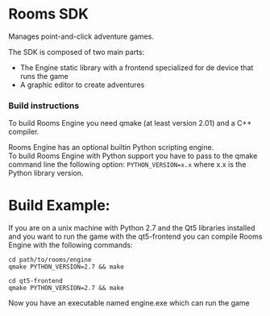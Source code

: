 Rooms SDK
=========
Manages point-and-click adventure games.

The SDK is composed of two main parts:
- The Engine static library with a frontend specialized for de device that runs the game
- A graphic editor to create adventures

### Build instructions
To build Rooms Engine you need qmake (at least version 2.01) and a C++ compiler.

Rooms Engine has an optional builtin Python scripting engine.  
To build Rooms Engine with Python support you have to pass to the qmake 
command line the following option: `PYTHON_VERSION=x.x` where x.x is the 
Python library version.

# Build Example: 
If you are on a unix machine with Python 2.7 and the Qt5 libraries installed 
and you want to run the game with the qt5-frontend 
you can compile Rooms Engine with the following commands:
```
cd path/to/rooms/engine
qmake PYTHON_VERSION=2.7 && make

cd qt5-frontend
qmake PYTHON_VERSION=2.7 && make
```
Now you have an executable named engine.exe which can run the game
